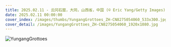 ```yaml
---
title: 2025.02.11 - 云冈石窟，大同，山西省，中国 (© Eric Yang/Getty Images)
date: 2025.02.11 00:00:00
cover_index: /images/thumbs/YungangGrottoes_ZH-CN8275054060_533x300.jpg
cover_detail: /images/YungangGrottoes_ZH-CN8275054060_1920x1080.jpg
---
```


![YungangGrottoes](/images/YungangGrottoes_ZH-CN8275054060_1920x1080.jpg)
